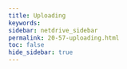 ```yaml
---
title: Uploading
keywords:
sidebar: netdrive_sidebar
permalink: 20-57-uploading.html
toc: false
hide_sidebar: true
---
```


